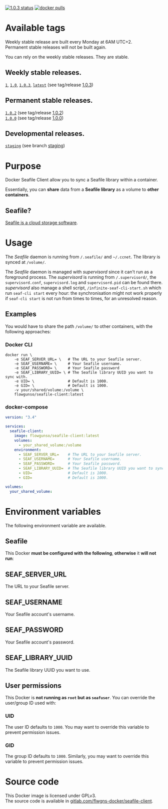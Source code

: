 [![1.0.3 status](https://gitlab.com/flwgns-docker/seafile-client/badges/1.0.3/pipeline.svg)](https://gitlab.com/flwgns-docker/seafile-client/commits/1.0.3)
[![docker pulls](https://img.shields.io/docker/pulls/flowgunso/seafile-client.svg)](https://hub.docker.com/r/flowgunso/seafile-client)

# Available tags

Weekly stable release are built every Monday at 6AM UTC+2.  
Permanent stable releases will not be built again.

You can rely on the weekly stable releases. They are stable.

## Weekly stable releases.
[`1`](https://gitlab.com/flwgns-docker/seafile-client/tags/1.0.3),
[`1.0`](https://gitlab.com/flwgns-docker/seafile-client/tags/1.0.3),
[`1.0.3`](https://gitlab.com/flwgns-docker/seafile-client/tags/1.0.3),
[`latest`](https://gitlab.com/flwgns-docker/seafile-client/tags/1.0.3)
(see tag/release [1.0.3](https://gitlab.com/flwgns-docker/seafile-client/tags/1.0.3))

## Permanent stable releases.
[`1.0.2`](https://gitlab.com/flwgns-docker/seafile-client/tags/1.0.2)
(see tag/release [1.0.2](https://gitlab.com/flwgns-docker/seafile-client/tags/1.0.2))  
[`1.0.0`](https://gitlab.com/flwgns-docker/seafile-client/tags/1.0.0)
(see tag/release [1.0.0](https://gitlab.com/flwgns-docker/seafile-client/tags/1.0.0))

## Developmental releases.
[`staging`](https://gitlab.com/flwgns-docker/seafile-client/tree/staging)
(see branch [staging](https://gitlab.com/flwgns-docker/seafile-client/tree/staging))


# Purpose
Docker Seafile Client allow you to sync a Seafile library within a container.

Essentially, you can **share** data from a **Seafile library** as a volume to **other containers**.

## Seafile?
[Seafile is a cloud storage software](https://www.seafile.com/).


# Usage
The *Seafile* daemon is running from `/.seafile/` and `~/.ccnet`.
The library is synced at `/volume/`.

The *Seafile* daemon is managed with *supervisord* since it can't run as a foreground process.
The *supervisord* is running from `/.supervisord/`, the `supervisord.conf`, `supervisord.log` and `supervisord.pid` can be found there.  
*supervisord* also manage a shell script, `/infinite-seaf-cli-start.sh` which run `seaf-cli start` every hour: the synchronisation might not work properly if `seaf-cli start` is not run from times to times, for an unresolved reason.
## Examples
You would have to share the path `/volume/` to other containers, with the following approaches:
### Docker CLI
```
docker run \ 
    -e SEAF_SERVER_URL= \   # The URL to your Seafile server.
    -e SEAF_USERNAME= \     # Your Seafile username.
    -e SEAF_PASSWORD= \     # Your Seafile password
    -e SEAF_LIBRARY_UUID= \ # The Seafile library UUID you want to sync with.
    -e UID= \               # Default is 1000.
    -e GID= \               # Default is 1000.
    -v your/shared/volume:/volume \
    flowgunso/seafile-client:latest
```
### docker-compose
```yaml
version: "3.4"

services:
  seafile-client:
    image: flowgunso/seafile-client:latest
    volumes:
      - your_shared_volume:/volume
    environment:
      - SEAF_SERVER_URL=    # The URL to your Seafile server.
      - SEAF_USERNAME=      # Your Seafile username.
      - SEAF_PASSWORD=      # Your Seafile password.
      - SEAF_LIBRARY_UUID=  # The Seafile library UUID you want to sync with.
      - UID=                # Default is 1000.
      - GID=                # Default is 1000.

volumes:
  your_shared_volume:
```


# Environment variables
The following environment variable are available.

## Seafile
This Docker **must be configured with the following**, **otherwise** it **will not run**:
## SEAF_SERVER_URL
The URL to your Seafile server.
## SEAF_USERNAME
Your Seafile account's username.
## SEAF_PASSWORD
Your Seafile account's password.
## SEAF_LIBRARY_UUID
The Seafile library UUID you want to use.

## User permissions
This Docker is **not running as `root` but as `seafuser`**. You can override the user/group ID used with:
### UID
The user ID defaults to `1000`. You may want to override this variable to prevent permission issues.
### GID
The group ID defaults to `1000`. Similarly, you may want to override this variable to prevent permission issues.

# Source code
This Docker image is licensed under GPLv3.  
The source code is available in [gitlab.com/flwgns-docker/seafile-client](https://gitlab.com/flwgns-docker/seafile-client/).